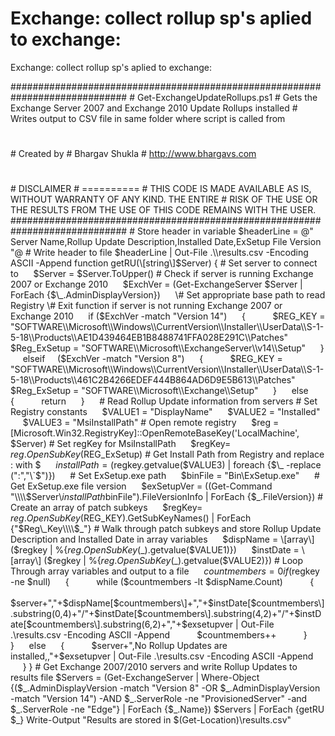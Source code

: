 # Exchange: collect rollup sp's aplied to exchange:

Exchange: collect rollup sp's aplied to exchange:

#############################################################################
\# Get-ExchangeUpdateRollups.ps1
\# Gets the Exchange Server 2007 and Exchange 2010 Update Rollups installed
\# Writes output to CSV file in same folder where script is called from
#
\# Created by
\# Bhargav Shukla
\# http://www.bhargavs.com
#
\# DISCLAIMER
\# ==========
\# THIS CODE IS MADE AVAILABLE AS IS, WITHOUT WARRANTY OF ANY KIND. THE ENTIRE
\# RISK OF THE USE OR THE RESULTS FROM THE USE OF THIS CODE REMAINS WITH THE USER.
#############################################################################
\# Store header in variable
$headerLine =
@"
Server Name,Rollup Update Description,Installed Date,ExSetup File Version
"@
\# Write header to file
$headerLine | Out-File .\\results.csv -Encoding ASCII -Append
function getRU(\[string\]$Server)
{
\# Set server to connect to
     $Server = $Server.ToUpper()
\# Check if server is running Exchange 2007 or Exchange 2010
     $ExchVer = (Get-ExchangeServer $Server | ForEach {$\_.AdminDisplayVersion})
    
\# Set appropriate base path to read Registry
\# Exit function if server is not running Exchange 2007 or Exchange 2010
     if ($ExchVer -match "Version 14")
     {
          $REG\_KEY = "SOFTWARE\\\\Microsoft\\\\Windows\\\\CurrentVersion\\\\Installer\\\\UserData\\\\S-1-5-18\\\\Products\\\\AE1D439464EB1B8488741FFA028E291C\\\\Patches"
          $Reg\_ExSetup = "SOFTWARE\\\\Microsoft\\\\ExchangeServer\\\\v14\\\\Setup"
     }
     elseif     ($ExchVer -match "Version 8")
     {
          $REG\_KEY = "SOFTWARE\\\\Microsoft\\\\Windows\\\\CurrentVersion\\\\Installer\\\\UserData\\\\S-1-5-18\\\\Products\\\\461C2B4266EDEF444B864AD6D9E5B613\\\\Patches"
          $Reg\_ExSetup = "SOFTWARE\\\\Microsoft\\\\Exchange\\\\Setup"
     }
     else
     {
          return
     }
    
\# Read Rollup Update information from servers
\# Set Registry constants
     $VALUE1 = "DisplayName"
     $VALUE2 = "Installed"
     $VALUE3 = "MsiInstallPath"
\# Open remote registry
     $reg = \[Microsoft.Win32.RegistryKey\]::OpenRemoteBaseKey('LocalMachine', $Server)
\# Set regKey for MsiInstallPath
     $regKey= $reg.OpenSubKey($REG\_ExSetup)
\# Get Install Path from Registry and replace : with $
     $installPath = ($regkey.getvalue($VALUE3) | foreach {$\_ -replace (":","\`$")})
    
\# Set ExSetup.exe path
     $binFile = "Bin\\ExSetup.exe"
    
\# Get ExSetup.exe file version
     $exSetupVer = ((Get-Command "\\\\$Server\\$installPath$binFile").FileVersionInfo | ForEach {$\_.FileVersion})
\# Create an array of patch subkeys
     $regKey= $reg.OpenSubKey($REG\_KEY).GetSubKeyNames() | ForEach {"$Reg\_Key\\\\$\_"}
\# Walk through patch subkeys and store Rollup Update Description and Installed Date in array variables
     $dispName = \[array\] ($regkey | %{$reg.OpenSubKey($\_).getvalue($VALUE1)})
     $instDate = \[array\] ($regkey | %{$reg.OpenSubKey($\_).getvalue($VALUE2)})
\# Loop Through array variables and output to a file
     $countmembers = 0
    
     if ($regkey -ne $null)
     {
          while ($countmembers -lt $dispName.Count)
          {
          $server+","+$dispName\[$countmembers\]+","+$instDate\[$countmembers\].substring(0,4)+"/"+$instDate\[$countmembers\].substring(4,2)+"/"+$instDate\[$countmembers\].substring(6,2)+","+$exsetupver | Out-File .\\results.csv -Encoding ASCII -Append
          $countmembers++
          }
     }
     else
     {
          $server+",No Rollup Updates are installed,,"+$exsetupver | Out-File .\\results.csv -Encoding ASCII -Append
     }
}
\# Get Exchange 2007/2010 servers and write Rollup Updates to results file
$Servers = (Get-ExchangeServer | Where-Object {($\_.AdminDisplayVersion -match "Version 8" -OR $\_.AdminDisplayVersion -match "Version 14") -AND $\_.ServerRole -ne "ProvisionedServer" -and $\_.ServerRole -ne "Edge"} | ForEach {$\_.Name})
$Servers | ForEach {getRU $\_}
Write-Output "Results are stored in $(Get-Location)\\results.csv"
